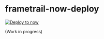 # frametrail-now-deploy

[![Deploy to now](https://deploy.now.sh/static/button.svg)](https://deploy.now.sh/?repo=https://github.com/edsilv/frametrail-now-deploy)

(Work in progress)